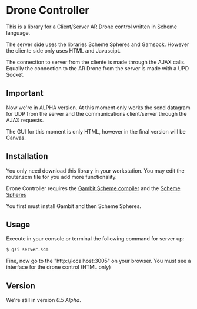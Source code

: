 # Drone Controller
This is a library for a Client/Server AR Drone control written in Scheme language.

The server side uses the libraries Scheme Spheres and Gamsock. However the cliente side only uses HTML and Javascipt.

The connection to server from the cliente is made through the AJAX calls. Equally the connection to the AR Drone from the server is made with a UPD Socket.
## Important
Now we're in ALPHA version.
At this moment only works the send datagram for UDP from the server and the communications client/server through the AJAX requests.

The GUI for this moment is only HTML, however in the final version will be Canvas.
## Installation
You only need download this library in your workstation. You may edit the router.scm file for you add more functionality.

Drone Controller requires the [Gambit Scheme compiler](http://gambitscheme.org) and the [Scheme Spheres](https://github.com/fourthbit/spheres)

You first must install Gambit and then Scheme Spheres.
## Usage
Execute in your console or terminal the following command for server up:
```sh
$ gsi server.scm
```
Fine, now go to the "http://localhost:3005" on your browser.
You must see a interface for the drone control (HTML only)

## Version
We're still in version *0.5 Alpha*.
